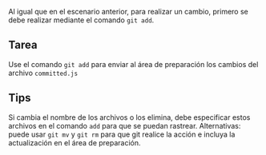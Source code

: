 Al igual que en el escenario anterior, para realizar un cambio, primero se debe realizar mediante el comando `git add`.

## Tarea

Use el comando `git add` para enviar al área de preparación los cambios del archivo `committed.js`

## Tips

Si cambia el nombre de los archivos o los elimina, debe especificar estos archivos en el comando `add` para que se puedan rastrear. Alternativas: puede usar `git mv` y `git rm` para que git realice la acción e incluya la actualización en el área de preparación.